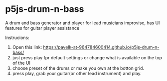 # p5js-drum-n-bass
A drum and bass generator and player for lead musicians improvise, has UI features for guitar player assistance

Instrucions:
  1. Open this link: https://pavelk-at-964784600414.github.io/p5js-drum-n-bass/
  2. just press play fpr default settings or change what is available on the top of the UI
  3. choose preset of the drums or make you own at the botton grid.
  4. press play, grab your guitar(or other lead instrument) and play.

